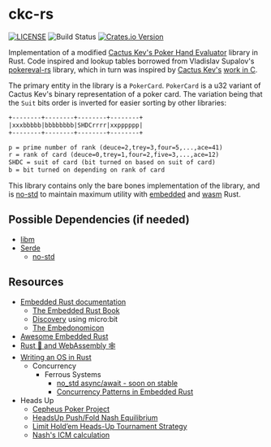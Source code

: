 # ckc-rs

[![LICENSE](https://img.shields.io/badge/license-MIT-blue.svg)](LICENSE)
![Build Status](https://github.com/ContractBridge/ckc-rs/actions/workflows/basic.yaml/badge.svg)
[![Crates.io Version](https://img.shields.io/crates/v/ckc-rs.svg)](https://crates.io/crates/ckc-rs)


Implementation of a modified [Cactus Kev's Poker Hand Evaluator](https://suffe.cool/poker/evaluator.html)
library in Rust. Code inspired and lookup tables borrowed from Vladislav Supalov's 
[pokereval-rs](https://github.com/vsupalov/pokereval-rs)
library, which in turn was inspired by [Cactus Kev's](https://suffe.cool)
[work in C](https://suffe.cool/poker/code/).

The primary entity in the library is a `PokerCard`. `PokerCard` is a u32 
variant of Cactus Kev's binary representation of a poker card. The variation 
being that the `Suit` bits order is inverted for easier sorting by other
libraries:

```txt
+--------+--------+--------+--------+
|xxxbbbbb|bbbbbbbb|SHDCrrrr|xxpppppp|
+--------+--------+--------+--------+

p = prime number of rank (deuce=2,trey=3,four=5,...,ace=41)
r = rank of card (deuce=0,trey=1,four=2,five=3,...,ace=12)
SHDC = suit of card (bit turned on based on suit of card)
b = bit turned on depending on rank of card
```

This library contains only the bare bones implementation of the library,
and is [no-std](https://docs.rust-embedded.org/book/intro/no-std.html) to
maintain maximum utility with [embedded](https://docs.rust-embedded.org/)
and [wasm](https://rustwasm.github.io/docs/book/) Rust.

## Possible Dependencies (if needed)

* [libm](https://github.com/rust-lang/libm)
* [Serde](https://serde.rs/)
  * [no-std](https://serde.rs/no-std.html)

## Resources

* [Embedded Rust documentation](https://docs.rust-embedded.org/)
  * [The Embedded Rust Book](https://docs.rust-embedded.org/book/index.html)
  * [Discovery](https://docs.rust-embedded.org/discovery/microbit/) using micro:bit
  * [The Embedonomicon](https://docs.rust-embedded.org/embedonomicon/preface.html)
* [Awesome Embedded Rust](https://github.com/rust-embedded/awesome-embedded-rust)
* [Rust 🦀 and WebAssembly 🕸](https://rustwasm.github.io/docs/book/)
* [Writing an OS in Rust ](https://os.phil-opp.com/)
  * Concurrency
    * Ferrous Systems
      * [no_std async/await - soon on stable](https://ferrous-systems.com/blog/stable-async-on-embedded/)
      * [Concurrency Patterns in Embedded Rust](https://ferrous-systems.com/blog/embedded-concurrency-patterns/)
* Heads Up
  * [Cepheus Poker Project](http://poker.srv.ualberta.ca/)
  * [HeadsUp Push/Fold Nash Equilibrium](https://www.holdemresources.net/hune)
  * [Limit Hold’em Heads-Up Tournament Strategy](https://www.headsuphyper.com/limit-holdem-heads-up-strategy/)
  * [Nash's ICM calculation](https://poker.stackexchange.com/questions/1022/nashs-icm-calculation)